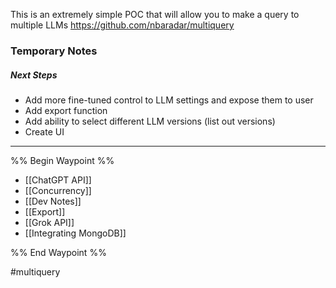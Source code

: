 This is an extremely simple POC that will allow you to make a query to multiple LLMs
https://github.com/nbaradar/multiquery

### Temporary Notes
##### Next Steps
- Add more fine-tuned control to LLM settings and expose them to user
- Add export function
- Add ability to select different LLM versions (list out versions)
- Create UI

--- 

%% Begin Waypoint %%
- [[ChatGPT API]]
- [[Concurrency]]
- [[Dev Notes]]
- [[Export]]
- [[Grok API]]
- [[Integrating MongoDB]]

%% End Waypoint %%

#multiquery